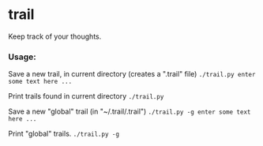# trail

Keep track of your thoughts. 

### Usage:

Save a new trail, in current directory (creates a ".trail" file)
```./trail.py enter some text here ...```

Print trails found in current directory
```./trail.py```

Save a new "global" trail (in "~/.trail/.trail")
```./trail.py -g enter some text here ...```

Print "global" trails.
```./trail.py -g```
